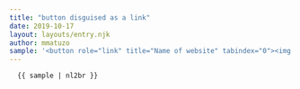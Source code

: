 ```yaml
---
title: "button disguised as a link"
date: 2019-10-17
layout: layouts/entry.njk
author: mmatuzo
sample: '<button role="link" title="Name of website" tabindex="0"><img alt="Image description" src="logo.jpg" title="Name of website"></button>'
---
```


```html
  {{ sample | nl2br }}
```
